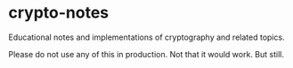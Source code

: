 # crypto-notes

Educational notes and implementations of cryptography and related topics.

Please do not use any of this in production. Not that it would work. But still.
